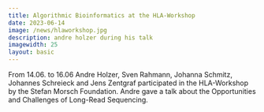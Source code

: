 ```yaml
---
title: Algorithmic Bioinformatics at the HLA-Workshop 
date: 2023-06-14
image: /news/hlaworkshop.jpg
description: andre holzer during his talk
imagewidth: 25
layout: basic
---
```


From 14.06. to 16.06 Andre Holzer, Sven Rahmann, Johanna Schmitz, Johannes Schreieck and Jens Zentgraf participated in the HLA-Workshop by the Stefan Morsch Foundation. Andre gave a talk about the Opportunities and Challenges of Long-Read Sequencing.